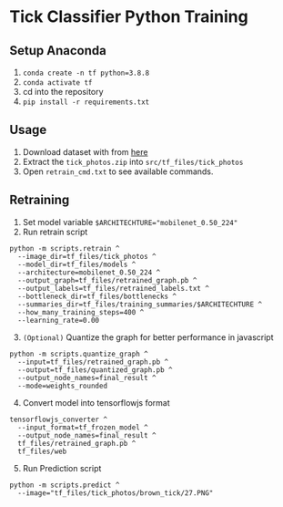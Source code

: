 # Tick Classifier Python Training

## Setup Anaconda

1. `conda create -n tf python=3.8.8`
2. `conda activate tf`
3. cd into the repository
4. `pip install -r requirements.txt`

## Usage

1. Download dataset with from [here](https://joog.uno/ticks_ds1)
2. Extract the `tick_photos.zip` into `src/tf_files/tick_photos`
3. Open `retrain_cmd.txt` to see available commands.

## Retraining

1. Set model variable `$ARCHITECHTURE="mobilenet_0.50_224"`
2. Run retrain script

```{python}
python -m scripts.retrain ^
  --image_dir=tf_files/tick_photos ^
  --model_dir=tf_files/models ^
  --architecture=mobilenet_0.50_224 ^
  --output_graph=tf_files/retrained_graph.pb ^
  --output_labels=tf_files/retrained_labels.txt ^
  --bottleneck_dir=tf_files/bottlenecks ^
  --summaries_dir=tf_files/training_summaries/$ARCHITECHTURE ^
  --how_many_training_steps=400 ^
  --learning_rate=0.00
```

3. `(Optional)` Quantize the graph for better performance in javascript

```{python}
python -m scripts.quantize_graph ^
  --input=tf_files/retrained_graph.pb ^
  --output=tf_files/quantized_graph.pb ^
  --output_node_names=final_result ^
  --mode=weights_rounded
```

4. Convert model into tensorflowjs format

```{python}
tensorflowjs_converter ^
  --input_format=tf_frozen_model ^
  --output_node_names=final_result ^
  tf_files/retrained_graph.pb ^
  tf_files/web
```

5. Run Prediction script

```{python}
python -m scripts.predict ^
  --image="tf_files/tick_photos/brown_tick/27.PNG"
```

